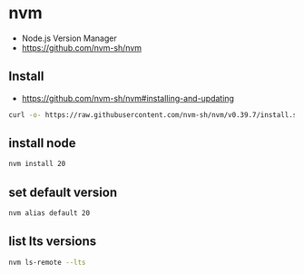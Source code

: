 # nvm
* Node.js Version Manager
* https://github.com/nvm-sh/nvm

## Install
* https://github.com/nvm-sh/nvm#installing-and-updating

```sh
curl -o- https://raw.githubusercontent.com/nvm-sh/nvm/v0.39.7/install.sh | bash
```

## install node

```sh
nvm install 20
```

## set default version

```sh
nvm alias default 20
```

## list lts versions

```sh
nvm ls-remote --lts
```

